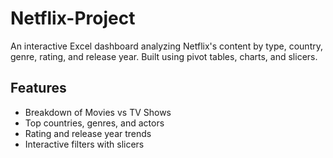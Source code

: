 # Netflix-Project


An interactive Excel dashboard analyzing Netflix's content by type, country, genre, rating, and release year. Built using pivot tables, charts, and slicers.

## Features

* Breakdown of Movies vs TV Shows
* Top countries, genres, and actors
* Rating and release year trends
* Interactive filters with slicers


